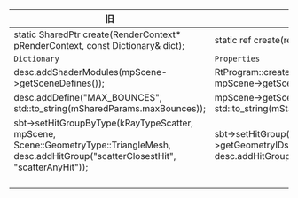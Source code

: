 | 旧                                                           | 新                                                           |
| ------------------------------------------------------------ | ------------------------------------------------------------ |
| static SharedPtr create(RenderContext* pRenderContext, const Dictionary& dict); | static ref<NRCPathTracer> create(ref<Device> pDevice, const Properties& props); |
| `Dictionary`                                                 | `Properties`                                                 |
| desc.addShaderModules(mpScene->getSceneDefines());           | RtProgram::create(pRenderContext->getDevice(), desc, mpScene->getSceneDefines()); |
| desc.addDefine("MAX_BOUNCES", std::to_string(mSharedParams.maxBounces)); | mpScene->getSceneDefines().add("MAX_BOUNCES", std::to_string(mStaticParams.maxSurfaceBounces)); |
| sbt->setHitGroupByType(kRayTypeScatter, mpScene, Scene::GeometryType::TriangleMesh, desc.addHitGroup("scatterClosestHit", "scatterAnyHit")); | sbt->setHitGroup(kRayTypeScatter, mpScene->getGeometryIDs(Scene::GeometryType::TriangleMesh), desc.addHitGroup("scatterClosestHit", "scatterAnyHit")); |
|                                                              |                                                              |
|                                                              |                                                              |
|                                                              |                                                              |
|                                                              |                                                              |

